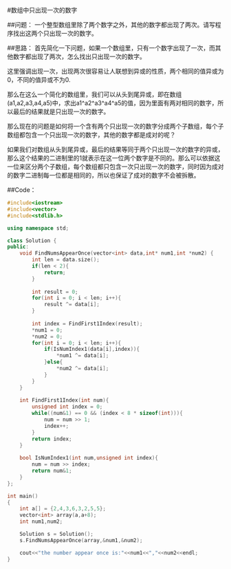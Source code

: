 ﻿#数组中只出现一次的数字

##问题：
一个整型数组里除了两个数字之外，其他的数字都出现了两次。请写程序找出这两个只出现一次的数字。

##思路：
首先简化一下问题，如果一个数组里，只有一个数字出现了一次，而其他数字都出现了两次，怎么找出只出现一次的数字。

这里强调出现一次，出现两次很容易让人联想到异或的性质，两个相同的值异或为0，不同的值异或不为0.

那么在这么一个简化的数组里，我们可以从头到尾异或，即在数组(a1,a2,a3,a4,a5)中，求出a1^a2^a3^a4^a5的值，因为里面有两对相同的数字，所以最后的结果就是只出现一次的数字。

那么现在的问题是如何将一个含有两个只出现一次的数字分成两个子数组，每个子数组都包含一个只出现一次的数字，其他的数字都是成对的呢？

如果我们对数组从头到尾异或，最后的结果等同于两个只出现一次的数字的异或，那么这个结果的二进制里的1就表示在这一位两个数字是不同的。那么可以依据这一位来区分两个子数组，每个数组都只包含一次只出现一次的数字，同时因为成对的数字二进制每一位都是相同的，所以也保证了成对的数字不会被拆散。

##Code：
```C++
#include<iostream>
#include<vector>
#include<stdlib.h>

using namespace std;

class Solution {
public:
    void FindNumsAppearOnce(vector<int> data,int* num1,int *num2) {
        int len = data.size();
		if(len < 2){
            return;
        }
        
        int result = 0;
        for(int i = 0; i < len; i++){
            result ^= data[i];
        }
        
        int index = FindFirst1Index(result);
        *num1 = 0;
        *num2 = 0;
        for(int i = 0; i < len; i++){
            if(IsNumIndex1(data[i],index)){
                *num1 ^= data[i];
            }else{
                *num2 ^= data[i];
            }
        }
    }
    
    int FindFirst1Index(int num){
        unsigned int index = 0;
        while((num&1) == 0 && (index < 8 * sizeof(int))){
            num = num >> 1;
            index++;
        }
        return index;
    }
    
    bool IsNumIndex1(int num,unsigned int index){
        num = num >> index;
        return num&1;
    }
};

int main()
{
	int a[] = {2,4,3,6,3,2,5,5};
	vector<int> array(a,a+8);
	int num1,num2;

	Solution s = Solution();
	s.FindNumsAppearOnce(array,&num1,&num2);

	cout<<"the number appear once is:"<<num1<<","<<num2<<endl;
}
```